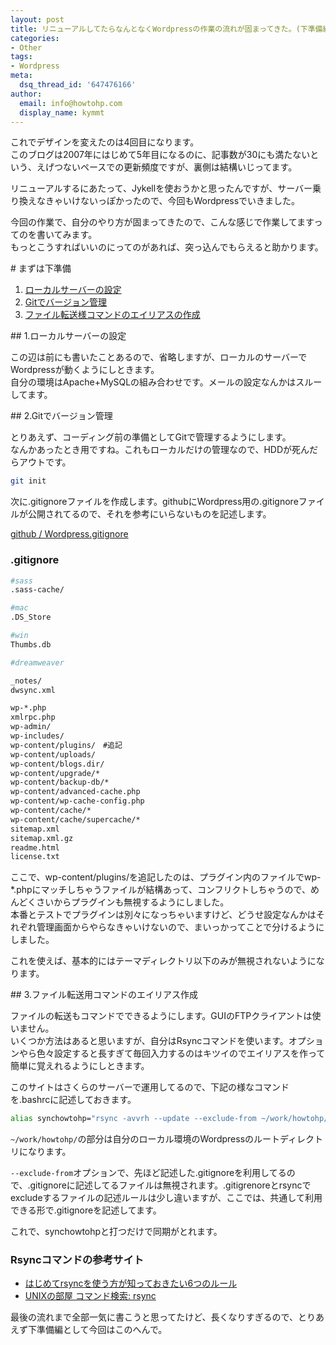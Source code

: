 ```yaml
---
layout: post
title: リニューアルしてたらなんとなくWordpressの作業の流れが固まってきた。(下準備編)
categories:
- Other
tags:
- Wordpress
meta:
  dsq_thread_id: '647476166'
author:
  email: info@howtohp.com 
  display_name: kymmt
---
```


これでデザインを変えたのは4回目になります。  
このブログは2007年にはじめて5年目になるのに、記事数が30にも満たないという、えげつないペースでの更新頻度ですが、裏側は結構いじってます。


リニューアルするにあたって、Jykellを使おうかと思ったんですが、サーバー乗り換えなきゃいけないっぽかったので、今回もWordpressでいきました。


今回の作業で、自分のやり方が固まってきたので、こんな感じで作業してますってのを書いてみます。  
もっとこうすればいいのにってのがあれば、突っ込んでもらえると助かります。


<section markdown="block">
# まずは下準備

1. [ローカルサーバーの設定](#server)
2. [Gitでバージョン管理](#git)
3. [ファイル転送様コマンドのエイリアスの作成](#rsync)

</section>
<section id="server" markdown="block">
## 1.ローカルサーバーの設定

この辺は前にも書いたことあるので、省略しますが、ローカルのサーバーでWordpressが動くようにしときます。  
自分の環境はApache+MySQLの組み合わせです。メールの設定なんかはスルーしてます。

</section>
<section id="git" markdown="block">
## 2.Gitでバージョン管理

とりあえず、コーディング前の準備としてGitで管理するようにします。  
なんかあったとき用ですね。これもローカルだけの管理なので、HDDが死んだらアウトです。

~~~ bash
git init
~~~

次に.gitignoreファイルを作成します。githubにWordpress用の.gitignoreファイルが公開されてるので、それを参考にいらないものを記述します。


[github / Wordpress.gitignore](https://github.com/github/gitignore/blob/master/Wordpress.gitignore)

### .gitignore

~~~ bash
#sass
.sass-cache/

#mac
.DS_Store

#win
Thumbs.db

#dreamweaver

_notes/
dwsync.xml

wp-*.php
xmlrpc.php
wp-admin/
wp-includes/
wp-content/plugins/　#追記
wp-content/uploads/
wp-content/blogs.dir/
wp-content/upgrade/*
wp-content/backup-db/*
wp-content/advanced-cache.php
wp-content/wp-cache-config.php
wp-content/cache/*
wp-content/cache/supercache/*
sitemap.xml
sitemap.xml.gz
readme.html
license.txt
~~~

ここで、wp-content/plugins/を追記したのは、プラグイン内のファイルでwp-\*.phpにマッチしちゃうファイルが結構あって、コンフリクトしちゃうので、めんどくさいからプラグインも無視するようにしました。  
本番とテストでプラグインは別々になっちゃいますけど、どうせ設定なんかはそれぞれ管理画面からやらなきゃいけないので、まいっかってことで分けるようにしました。

これを使えば、基本的にはテーマディレクトリ以下のみが無視されないようになります。

</section>

<section id="rsync" markdown="block">
## 3.ファイル転送用コマンドのエイリアス作成

ファイルの転送もコマンドでできるようにします。GUIのFTPクライアントは使いません。  
いくつか方法はあると思いますが、自分はRsyncコマンドを使います。オプションやら色々設定すると長すぎて毎回入力するのはキツイのでエイリアスを作って簡単に覚えれるようにしときます。


このサイトはさくらのサーバーで運用してるので、下記の様なコマンドを.bashrcに記述しておきます。


~~~ bash
alias synchowtohp="rsync -avvrh --update --exclude-from ~/work/howtohp/.gitignore  --delete -e ssh ~/work/howtohp/ ユーザー名@サーバー名.sakura.ne.jp:~/www/"
~~~

`~/work/howtohp/`の部分は自分のローカル環境のWordpressのルートディレクトリになります。


`--exclude-from`オプションで、先ほど記述した.gitignoreを利用してるので、.gitignoreに記述してるファイルは無視されます。.gitigrenoreとrsyncでexcludeするファイルの記述ルールは少し違いますが、ここでは、共通して利用できる形で.gitignoreを記述してます。

これで、synchowtohpと打つだけで同期がとれます。

### Rsyncコマンドの参考サイト

* [ はじめてrsyncを使う方が知っておきたい6つのルール](http://www.itmedia.co.jp/enterprise/articles/0804/21/news013.html)
* [UNIXの部屋 コマンド検索: rsync](http://x68000.q-e-d.net/~68user/unix/pickup?rsync)
</section>

最後の流れまで全部一気に書こうと思ってたけど、長くなりすぎるので、とりあえず下準備編として今回はこのへんで。

